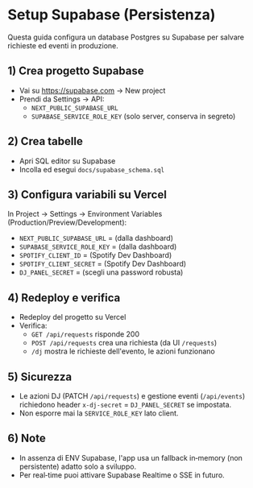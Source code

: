 # Setup Supabase (Persistenza)

Questa guida configura un database Postgres su Supabase per salvare richieste ed eventi in produzione.

## 1) Crea progetto Supabase
- Vai su https://supabase.com → New project
- Prendi da Settings → API:
  - `NEXT_PUBLIC_SUPABASE_URL`
  - `SUPABASE_SERVICE_ROLE_KEY` (solo server, conserva in segreto)

## 2) Crea tabelle
- Apri SQL editor su Supabase
- Incolla ed esegui `docs/supabase_schema.sql`

## 3) Configura variabili su Vercel
In Project → Settings → Environment Variables (Production/Preview/Development):
- `NEXT_PUBLIC_SUPABASE_URL` = (dalla dashboard)
- `SUPABASE_SERVICE_ROLE_KEY` = (dalla dashboard)
- `SPOTIFY_CLIENT_ID` = (Spotify Dev Dashboard)
- `SPOTIFY_CLIENT_SECRET` = (Spotify Dev Dashboard)
- `DJ_PANEL_SECRET` = (scegli una password robusta)

## 4) Redeploy e verifica
- Redeploy del progetto su Vercel
- Verifica:
  - `GET /api/requests` risponde 200
  - `POST /api/requests` crea una richiesta (da UI `/requests`)
  - `/dj` mostra le richieste dell'evento, le azioni funzionano

## 5) Sicurezza
- Le azioni DJ (PATCH `/api/requests`) e gestione eventi (`/api/events`) richiedono header `x-dj-secret` = `DJ_PANEL_SECRET` se impostata.
- Non esporre mai la `SERVICE_ROLE_KEY` lato client.

## 6) Note
- In assenza di ENV Supabase, l'app usa un fallback in‑memory (non persistente) adatto solo a sviluppo.
- Per real‑time puoi attivare Supabase Realtime o SSE in futuro.
